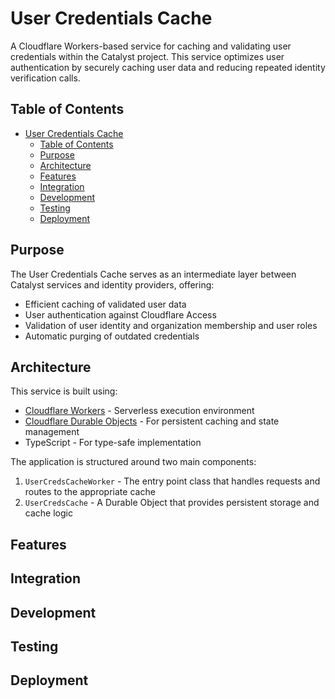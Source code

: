 # User Credentials Cache

A Cloudflare Workers-based service for caching and validating user credentials within the Catalyst project. This service optimizes user authentication by securely caching user data and reducing repeated identity verification calls.

## Table of Contents

- [User Credentials Cache](#user-credentials-cache)
  - [Table of Contents](#table-of-contents)
  - [Purpose](#purpose)
  - [Architecture](#architecture)
  - [Features](#features)
  - [Integration](#integration)
  - [Development](#development)
  - [Testing](#testing)
  - [Deployment](#deployment)

## Purpose

The User Credentials Cache serves as an intermediate layer between Catalyst services and identity providers, offering:

- Efficient caching of validated user data
- User authentication against Cloudflare Access
- Validation of user identity and organization membership and user roles
- Automatic purging of outdated credentials

## Architecture

This service is built using:

- [Cloudflare Workers](https://developers.cloudflare.com/workers/) - Serverless execution environment
- [Cloudflare Durable Objects](https://developers.cloudflare.com/durable-objects/) - For persistent caching and state management
- TypeScript - For type-safe implementation

The application is structured around two main components:

1. `UserCredsCacheWorker` - The entry point class that handles requests and routes to the appropriate cache
2. `UserCredsCache` - A Durable Object that provides persistent storage and cache logic

## Features

## Integration

## Development

## Testing

## Deployment
